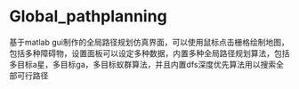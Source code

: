 # Global_pathplanning
基于matlab gui制作的全局路径规划仿真界面，可以使用鼠标点击栅格绘制地图，包括多种障碍物，设置面板可以设定多种数据，内置多种全局路径规划算法，包括多目标a星，多目标ga，多目标蚁群算法，并且内置dfs深度优先算法用以搜索全部可行路径
